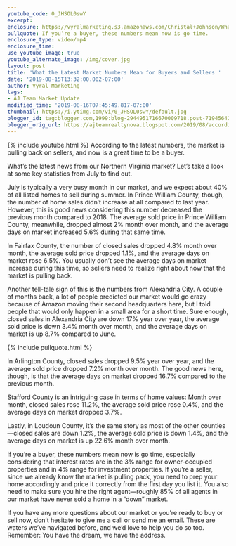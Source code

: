 ```yaml
---
youtube_code: 0_JHSOL0swY
excerpt:
enclosure: https://vyralmarketing.s3.amazonaws.com/Christal+Johnson/What+the+Latest+Market+Numbers+Mean+for+Buyers+and+Sellers.mp4
pullquote: If you’re a buyer, these numbers mean now is go time.
enclosure_type: video/mp4
enclosure_time:
use_youtube_image: true
youtube_alternate_image: /img/cover.jpg
layout: post
title: 'What the Latest Market Numbers Mean for Buyers and Sellers '
date: '2019-08-15T13:32:00.002-07:00'
author: Vyral Marketing
tags:
- AJ Team Market Update
modified_time: '2019-08-16T07:45:49.817-07:00'
thumbnail: https://i.ytimg.com/vi/0_JHSOL0swY/default.jpg
blogger_id: tag:blogger.com,1999:blog-2944951716670009718.post-7194564279201910178
blogger_orig_url: https://ajteamrealtynova.blogspot.com/2019/08/according-to-latest-numbers-market-is.html
---
```

{% include youtube.html %}
According to the latest numbers, the market is pulling back on sellers, and now is a great time to be a buyer.

What’s the latest news from our Northern Virginia market? Let’s take a look at some key statistics from July to find out.

July is typically a very busy month in our market, and we expect about 40% of all listed homes to sell during summer. In Prince William County, though, the number of home sales didn’t increase at all compared to last year. However, this is good news considering this number decreased the previous month compared to 2018. The average sold price in Prince William County, meanwhile, dropped almost 2% month over month, and the average days on market increased 5.6% during that same time.

In Fairfax County, the number of closed sales dropped 4.8% month over month, the average sold price dropped 1.1%, and the average days on market rose 6.5%. You usually don’t see the average days on market increase during this time, so sellers need to realize right about now that the market is pulling back.

Another tell-tale sign of this is the numbers from Alexandria City. A couple of months back, a lot of people predicted our market would go crazy because of Amazon moving their second headquarters here, but I told people that would only happen in a small area for a short time. Sure enough, closed sales in Alexandria City are down 17% year over year, the average sold price is down 3.4% month over month, and the average days on market is up 8.7% compared to June.

{% include pullquote.html %}

In Arlington County, closed sales dropped 9.5% year over year, and the average sold price dropped 7.2% month over month. The good news here, though, is that the average days on market dropped 16.7% compared to the previous month.

Stafford County is an intriguing case in terms of home values: Month over month, closed sales rose 11.2%, the average sold price rose 0.4%, and the average days on market dropped 3.7%.

Lastly, in Loudoun County, it’s the same story as most of the other counties—closed sales are down 1.2%, the average sold price is down 1.4%, and the average days on market is up 22.6% month over month.

If you’re a buyer, these numbers mean now is go time, especially considering that interest rates are in the 3% range for owner-occupied properties and in 4% range for investment properties. If you’re a seller, since we already know the market is pulling pack, you need to prep your home accordingly and price it correctly from the first day you list it. You also need to make sure you hire the right agent—roughly 85% of all agents in our market have never sold a home in a “down” market.

If you have any more questions about our market or you’re ready to buy or sell now, don’t hesitate to give me a call or send me an email. These are waters we’ve navigated before, and we’d love to help you do so too. Remember: You have the dream, we have the address.
